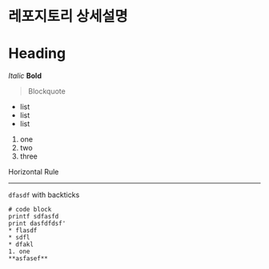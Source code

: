 # 레포지토리 상세설명

# Heading

*Italic*
**Bold**

> Blockquote

* list
* list
* list
1. one
2. two
3. three

Horizontal Rule
___

`dfasdf` with backticks

```
# code block
printf sdfasfd
print dasfdfdsf'
* flasdf
* sdfl
* dfakl
1. one
**asfasef**

```
